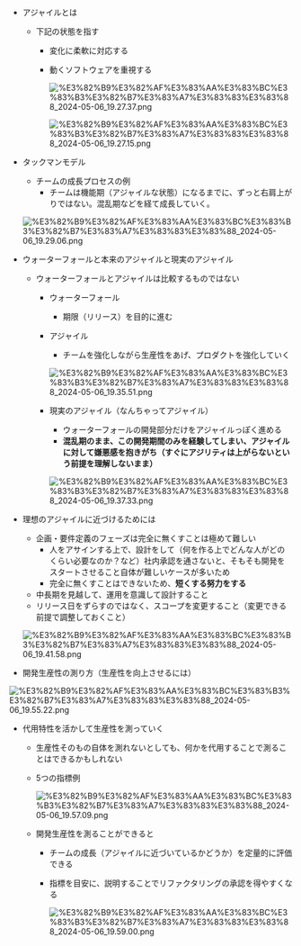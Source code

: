 - アジャイルとは
	- 下記の状態を指す
		- 変化に柔軟に対応する
		- 動くソフトウェアを重視する

			![%E3%82%B9%E3%82%AF%E3%83%AA%E3%83%BC%E3%83%B3%E3%82%B7%E3%83%A7%E3%83%83%E3%83%88_2024-05-06_19.27.37.png](https://prod-files-secure.s3.us-west-2.amazonaws.com/521bfabc-4589-4023-af1d-c7e9f5922659/2b89d25b-0c61-4888-9dcd-6991e21a53fa/%E3%82%B9%E3%82%AF%E3%83%AA%E3%83%BC%E3%83%B3%E3%82%B7%E3%83%A7%E3%83%83%E3%83%88_2024-05-06_19.27.37.png?X-Amz-Algorithm=AWS4-HMAC-SHA256&X-Amz-Content-Sha256=UNSIGNED-PAYLOAD&X-Amz-Credential=AKIAT73L2G45HZZMZUHI%2F20240528%2Fus-west-2%2Fs3%2Faws4_request&X-Amz-Date=20240528T013442Z&X-Amz-Expires=3600&X-Amz-Signature=10973f01ce7ad8cfa4c34bd70e08672b89c45c959da05e7d41187f87248f7f8e&X-Amz-SignedHeaders=host&x-id=GetObject)


			![%E3%82%B9%E3%82%AF%E3%83%AA%E3%83%BC%E3%83%B3%E3%82%B7%E3%83%A7%E3%83%83%E3%83%88_2024-05-06_19.27.15.png](https://prod-files-secure.s3.us-west-2.amazonaws.com/521bfabc-4589-4023-af1d-c7e9f5922659/b071420b-fc5b-4346-a959-7c0f795d02b1/%E3%82%B9%E3%82%AF%E3%83%AA%E3%83%BC%E3%83%B3%E3%82%B7%E3%83%A7%E3%83%83%E3%83%88_2024-05-06_19.27.15.png?X-Amz-Algorithm=AWS4-HMAC-SHA256&X-Amz-Content-Sha256=UNSIGNED-PAYLOAD&X-Amz-Credential=AKIAT73L2G45HZZMZUHI%2F20240528%2Fus-west-2%2Fs3%2Faws4_request&X-Amz-Date=20240528T013442Z&X-Amz-Expires=3600&X-Amz-Signature=50615b5d16e0d54fb8bd283cf48f1ce1879827e2d2161256c676ffb58d8d2397&X-Amz-SignedHeaders=host&x-id=GetObject)

- タックマンモデル
	- チームの成長プロセスの例
		- チームは機能期（アジャイルな状態）になるまでに、ずっと右肩上がりではない。混乱期などを経て成長していく。

	![%E3%82%B9%E3%82%AF%E3%83%AA%E3%83%BC%E3%83%B3%E3%82%B7%E3%83%A7%E3%83%83%E3%83%88_2024-05-06_19.29.06.png](https://prod-files-secure.s3.us-west-2.amazonaws.com/521bfabc-4589-4023-af1d-c7e9f5922659/1afec181-3bfc-4337-b3ce-637a9932e22d/%E3%82%B9%E3%82%AF%E3%83%AA%E3%83%BC%E3%83%B3%E3%82%B7%E3%83%A7%E3%83%83%E3%83%88_2024-05-06_19.29.06.png?X-Amz-Algorithm=AWS4-HMAC-SHA256&X-Amz-Content-Sha256=UNSIGNED-PAYLOAD&X-Amz-Credential=AKIAT73L2G45HZZMZUHI%2F20240528%2Fus-west-2%2Fs3%2Faws4_request&X-Amz-Date=20240528T013442Z&X-Amz-Expires=3600&X-Amz-Signature=326fd297e07e5f625e3bfb5e0bca92b3acd22578f1a729d2cd571b782b270c2f&X-Amz-SignedHeaders=host&x-id=GetObject)

- ウォーターフォールと本来のアジャイルと現実のアジャイル
	- ウォーターフォールとアジャイルは比較するものではない
		- ウォーターフォール
			- 期限（リリース）を目的に進む
		- アジャイル
			- チームを強化しながら生産性をあげ、プロダクトを強化していく

			![%E3%82%B9%E3%82%AF%E3%83%AA%E3%83%BC%E3%83%B3%E3%82%B7%E3%83%A7%E3%83%83%E3%83%88_2024-05-06_19.35.51.png](https://prod-files-secure.s3.us-west-2.amazonaws.com/521bfabc-4589-4023-af1d-c7e9f5922659/3ce3d852-a46c-43f8-bac0-6db33f3e742e/%E3%82%B9%E3%82%AF%E3%83%AA%E3%83%BC%E3%83%B3%E3%82%B7%E3%83%A7%E3%83%83%E3%83%88_2024-05-06_19.35.51.png?X-Amz-Algorithm=AWS4-HMAC-SHA256&X-Amz-Content-Sha256=UNSIGNED-PAYLOAD&X-Amz-Credential=AKIAT73L2G45HZZMZUHI%2F20240528%2Fus-west-2%2Fs3%2Faws4_request&X-Amz-Date=20240528T013442Z&X-Amz-Expires=3600&X-Amz-Signature=de0d47470fb66160cfe08d49d4172a85423a7c26cceff3eb0436f959c7b3dd50&X-Amz-SignedHeaders=host&x-id=GetObject)

		- 現実のアジャイル（なんちゃってアジャイル）
			- ウォーターフォールの開発部分だけをアジャイルっぽく進める
			- **混乱期のまま、この開発期間のみを経験してしまい、アジャイルに対して嫌悪感を抱きがち（すぐにアジリティは上がらないという前提を理解しないまま）**

			![%E3%82%B9%E3%82%AF%E3%83%AA%E3%83%BC%E3%83%B3%E3%82%B7%E3%83%A7%E3%83%83%E3%83%88_2024-05-06_19.37.33.png](https://prod-files-secure.s3.us-west-2.amazonaws.com/521bfabc-4589-4023-af1d-c7e9f5922659/cd294d03-cd75-47e7-bb06-3ebd4e2f09a1/%E3%82%B9%E3%82%AF%E3%83%AA%E3%83%BC%E3%83%B3%E3%82%B7%E3%83%A7%E3%83%83%E3%83%88_2024-05-06_19.37.33.png?X-Amz-Algorithm=AWS4-HMAC-SHA256&X-Amz-Content-Sha256=UNSIGNED-PAYLOAD&X-Amz-Credential=AKIAT73L2G45HZZMZUHI%2F20240528%2Fus-west-2%2Fs3%2Faws4_request&X-Amz-Date=20240528T013443Z&X-Amz-Expires=3600&X-Amz-Signature=390cf514cd12b3e3416dbcac01e1f59b81eef53d4b3eb90bc2a2bae15b84c1f2&X-Amz-SignedHeaders=host&x-id=GetObject)

- 理想のアジャイルに近づけるためには
	- 企画・要件定義のフェーズは完全に無くすことは極めて難しい
		- 人をアサインする上で、設計をして（何を作る上でどんな人がどのくらい必要なのか？など）社内承認を通さないと、そもそも開発をスタートさせること自体が難しいケースが多いため
		- 完全に無くすことはできないため、**短くする努力をする**
	- 中長期を見越して、運用を意識して設計すること
	- リリース日をずらすのではなく、スコープを変更すること（変更できる前提で調整しておくこと）

	![%E3%82%B9%E3%82%AF%E3%83%AA%E3%83%BC%E3%83%B3%E3%82%B7%E3%83%A7%E3%83%83%E3%83%88_2024-05-06_19.41.58.png](https://prod-files-secure.s3.us-west-2.amazonaws.com/521bfabc-4589-4023-af1d-c7e9f5922659/81896ac0-e01a-456e-89cb-79cbe7f5f662/%E3%82%B9%E3%82%AF%E3%83%AA%E3%83%BC%E3%83%B3%E3%82%B7%E3%83%A7%E3%83%83%E3%83%88_2024-05-06_19.41.58.png?X-Amz-Algorithm=AWS4-HMAC-SHA256&X-Amz-Content-Sha256=UNSIGNED-PAYLOAD&X-Amz-Credential=AKIAT73L2G45HZZMZUHI%2F20240528%2Fus-west-2%2Fs3%2Faws4_request&X-Amz-Date=20240528T013443Z&X-Amz-Expires=3600&X-Amz-Signature=bddb19b0cfe3ce1e664416880e2c1e9b8a8030c6a6517ad4686ce1604bcda27d&X-Amz-SignedHeaders=host&x-id=GetObject)

- 開発生産性の測り方（生産性を向上させるには）

![%E3%82%B9%E3%82%AF%E3%83%AA%E3%83%BC%E3%83%B3%E3%82%B7%E3%83%A7%E3%83%83%E3%83%88_2024-05-06_19.55.22.png](https://prod-files-secure.s3.us-west-2.amazonaws.com/521bfabc-4589-4023-af1d-c7e9f5922659/d92777e1-c956-4854-867f-90d1e657ac55/%E3%82%B9%E3%82%AF%E3%83%AA%E3%83%BC%E3%83%B3%E3%82%B7%E3%83%A7%E3%83%83%E3%83%88_2024-05-06_19.55.22.png?X-Amz-Algorithm=AWS4-HMAC-SHA256&X-Amz-Content-Sha256=UNSIGNED-PAYLOAD&X-Amz-Credential=AKIAT73L2G45HZZMZUHI%2F20240528%2Fus-west-2%2Fs3%2Faws4_request&X-Amz-Date=20240528T013441Z&X-Amz-Expires=3600&X-Amz-Signature=858b414254069be49ad6953021773f06170c0f40450b147ec31ba0c50dd641b5&X-Amz-SignedHeaders=host&x-id=GetObject)

- 代用特性を活かして生産性を測っていく
	- 生産性そのもの自体を測れないとしても、何かを代用することで測ることはできるかもしれない
	- 5つの指標例

		![%E3%82%B9%E3%82%AF%E3%83%AA%E3%83%BC%E3%83%B3%E3%82%B7%E3%83%A7%E3%83%83%E3%83%88_2024-05-06_19.57.09.png](https://prod-files-secure.s3.us-west-2.amazonaws.com/521bfabc-4589-4023-af1d-c7e9f5922659/e01db9c5-7739-4139-9b39-75128d3c56b2/%E3%82%B9%E3%82%AF%E3%83%AA%E3%83%BC%E3%83%B3%E3%82%B7%E3%83%A7%E3%83%83%E3%83%88_2024-05-06_19.57.09.png?X-Amz-Algorithm=AWS4-HMAC-SHA256&X-Amz-Content-Sha256=UNSIGNED-PAYLOAD&X-Amz-Credential=AKIAT73L2G45HZZMZUHI%2F20240528%2Fus-west-2%2Fs3%2Faws4_request&X-Amz-Date=20240528T013444Z&X-Amz-Expires=3600&X-Amz-Signature=d8d13308de0a7841e1896675e6322ed6140bf2258ae7b5abc29d13f621934644&X-Amz-SignedHeaders=host&x-id=GetObject)

	- 開発生産性を測ることができると
		- チームの成長（アジャイルに近づいているかどうか）を定量的に評価できる
		- 指標を目安に、説明することでリファクタリングの承認を得やすくなる

			![%E3%82%B9%E3%82%AF%E3%83%AA%E3%83%BC%E3%83%B3%E3%82%B7%E3%83%A7%E3%83%83%E3%83%88_2024-05-06_19.59.00.png](https://prod-files-secure.s3.us-west-2.amazonaws.com/521bfabc-4589-4023-af1d-c7e9f5922659/5548a4f8-08fe-43ed-bee6-8d16238dd8c8/%E3%82%B9%E3%82%AF%E3%83%AA%E3%83%BC%E3%83%B3%E3%82%B7%E3%83%A7%E3%83%83%E3%83%88_2024-05-06_19.59.00.png?X-Amz-Algorithm=AWS4-HMAC-SHA256&X-Amz-Content-Sha256=UNSIGNED-PAYLOAD&X-Amz-Credential=AKIAT73L2G45HZZMZUHI%2F20240528%2Fus-west-2%2Fs3%2Faws4_request&X-Amz-Date=20240528T013447Z&X-Amz-Expires=3600&X-Amz-Signature=c0e7f3c23bd0d9f049016251db56d602dd01595f25b7a95683744ebe935d86d1&X-Amz-SignedHeaders=host&x-id=GetObject)


